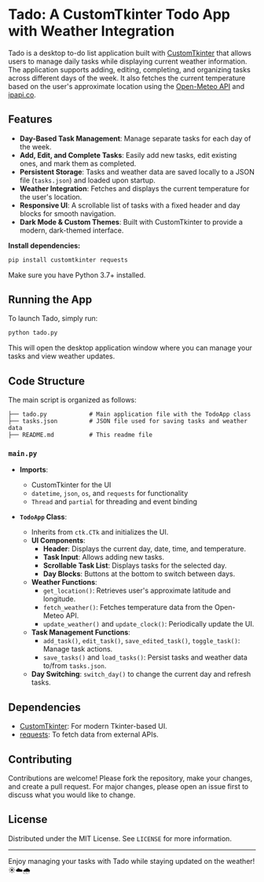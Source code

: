 # Tado: A CustomTkinter Todo App with Weather Integration

Tado is a desktop to-do list application built with [CustomTkinter](https://github.com/TomSchimansky/CustomTkinter) that allows users to manage daily tasks while displaying current weather information. The application supports adding, editing, completing, and organizing tasks across different days of the week. It also fetches the current temperature based on the user's approximate location using the [Open-Meteo API](https://open-meteo.com/) and [ipapi.co](https://ipapi.co/).

## Features

- **Day-Based Task Management**: Manage separate tasks for each day of the week.
- **Add, Edit, and Complete Tasks**: Easily add new tasks, edit existing ones, and mark them as completed.
- **Persistent Storage**: Tasks and weather data are saved locally to a JSON file (`tasks.json`) and loaded upon startup.
- **Weather Integration**: Fetches and displays the current temperature for the user's location.
- **Responsive UI**: A scrollable list of tasks with a fixed header and day blocks for smooth navigation.
- **Dark Mode & Custom Themes**: Built with CustomTkinter to provide a modern, dark-themed interface.

**Install dependencies:**

   ```bash
   pip install customtkinter requests
   ```

   Make sure you have Python 3.7+ installed.

## Running the App

To launch Tado, simply run:

```bash
python tado.py
```

This will open the desktop application window where you can manage your tasks and view weather updates.

## Code Structure

The main script is organized as follows:

```
├── tado.py            # Main application file with the TodoApp class
├── tasks.json         # JSON file used for saving tasks and weather data
├── README.md          # This readme file
```

### `main.py`

- **Imports**: 
  - CustomTkinter for the UI
  - `datetime`, `json`, `os`, and `requests` for functionality
  - `Thread` and `partial` for threading and event binding

- **`TodoApp` Class**:
  - Inherits from `ctk.CTk` and initializes the UI.
  - **UI Components**:
    - **Header**: Displays the current day, date, time, and temperature.
    - **Task Input**: Allows adding new tasks.
    - **Scrollable Task List**: Displays tasks for the selected day.
    - **Day Blocks**: Buttons at the bottom to switch between days.
  - **Weather Functions**:
    - `get_location()`: Retrieves user's approximate latitude and longitude.
    - `fetch_weather()`: Fetches temperature data from the Open-Meteo API.
    - `update_weather()` and `update_clock()`: Periodically update the UI.
  - **Task Management Functions**:
    - `add_task()`, `edit_task()`, `save_edited_task()`, `toggle_task()`: Manage task actions.
    - `save_tasks()` and `load_tasks()`: Persist tasks and weather data to/from `tasks.json`.
  - **Day Switching**: `switch_day()` to change the current day and refresh tasks.

## Dependencies

- [CustomTkinter](https://pypi.org/project/CustomTkinter/): For modern Tkinter-based UI.
- [requests](https://pypi.org/project/requests/): To fetch data from external APIs.

## Contributing

Contributions are welcome! Please fork the repository, make your changes, and create a pull request. For major changes, please open an issue first to discuss what you would like to change.

## License

Distributed under the MIT License. See `LICENSE` for more information.

---

Enjoy managing your tasks with Tado while staying updated on the weather! ☀️☁️🌧️